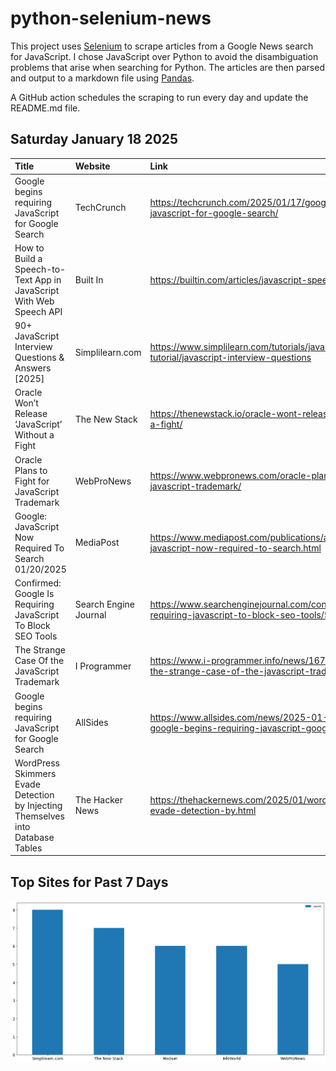 # python-selenium-news

This project uses [Selenium](https://www.seleniumhq.org/) to scrape articles from a Google News search for JavaScript.
I chose JavaScript over Python to avoid the disambiguation problems that arise when searching for Python.
The articles are then parsed and output to a markdown file using [Pandas](https://pandas.pydata.org/).

A GitHub action schedules the scraping to run every day and update the README.md file.

## Saturday January 18 2025


| Title                                                                           | Website               | Link                                                                                                      |
|:--------------------------------------------------------------------------------|:----------------------|:----------------------------------------------------------------------------------------------------------|
| Google begins requiring JavaScript for Google Search                            | TechCrunch            | https://techcrunch.com/2025/01/17/google-begins-requiring-javascript-for-google-search/                   |
| How to Build a Speech-to-Text App in JavaScript With Web Speech API             | Built In              | https://builtin.com/articles/javascript-speech-to-text                                                    |
| 90+ JavaScript Interview Questions & Answers [2025]                             | Simplilearn.com       | https://www.simplilearn.com/tutorials/javascript-tutorial/javascript-interview-questions                  |
| Oracle Won’t Release ‘JavaScript’ Without a Fight                               | The New Stack         | https://thenewstack.io/oracle-wont-release-javascript-without-a-fight/                                    |
| Oracle Plans to Fight for JavaScript Trademark                                  | WebProNews            | https://www.webpronews.com/oracle-plans-to-fight-for-javascript-trademark/                                |
| Google: JavaScript Now Required To Search 01/20/2025                            | MediaPost             | https://www.mediapost.com/publications/article/402666/google-javascript-now-required-to-search.html       |
| Confirmed: Google Is Requiring JavaScript To Block SEO Tools                    | Search Engine Journal | https://www.searchenginejournal.com/confirmed-google-is-requiring-javascript-to-block-seo-tools/537705/   |
| The Strange Case Of the JavaScript Trademark                                    | I Programmer          | https://www.i-programmer.info/news/167-javascript/17757-the-strange-case-of-the-javascript-trademark.html |
| Google begins requiring JavaScript for Google Search                            | AllSides              | https://www.allsides.com/news/2025-01-17-1100/technology-google-begins-requiring-javascript-google-search |
| WordPress Skimmers Evade Detection by Injecting Themselves into Database Tables | The Hacker News       | https://thehackernews.com/2025/01/wordpress-skimmers-evade-detection-by.html                              |
## Top Sites for Past 7 Days

![Graph of Top Sites](https://raw.githubusercontent.com/dan-mba/python-selenium-news/main/last-week.png)
